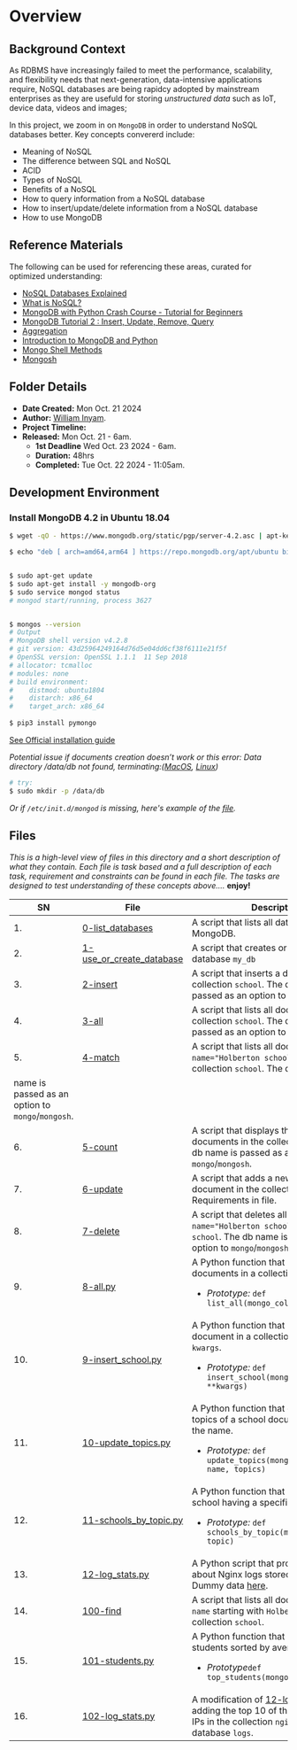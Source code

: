# Overview #

## Background Context ##
As RDBMS have increasingly failed to meet the performance, scalability, and flexibility needs that next-generation, data-intensive applications require, NoSQL databases are being rapidcy adopted  by mainstream enterprises as they are usefuld for storing *unstructured data* such as  IoT, device data, videos and images;

In this project, we zoom in on `MongoDB` in order to understand NoSQL databases better. Key concepts convererd include:
- Meaning of NoSQL
- The difference between SQL and NoSQL 
- ACID 
- Types of NoSQL
- Benefits of a NoSQL 
- How to query information from a NoSQL database
- How to insert/update/delete information from a NoSQL database
- How to use MongoDB


## Reference Materials ##
The following can be used for referencing these areas, curated for optimized understanding:
- [NoSQL Databases Explained](https://riak.com/resources/nosql-databases/)
- [What is NoSQL?](https://www.youtube.com/watch?v=qUV2j3XBRHc)
- [MongoDB with Python Crash Course - Tutorial for Beginners
](https://www.youtube.com/watch?v=E-1xI85Zog8)
- [MongoDB Tutorial 2 : Insert, Update, Remove, Query](https://www.youtube.com/watch?v=CB9G5Dvv-EE)
- [Aggregation](https://www.mongodb.com/docs/manual/aggregation/)
- [Introduction to MongoDB and Python](https://realpython.com/introduction-to-mongodb-and-python/)
- [Mongo Shell Methods](https://www.mongodb.com/docs/manual/reference/method/)
- [Mongosh](https://www.mongodb.com/docs/mongodb-shell/#mongodb-binary-bin.mongosh)



## Folder Details ###
- **Date Created:** Mon Oct. 21 2024
- **Author:** [William Inyam](https.//github.com/thecypherzen/alx-backend-storage/blob/main/0x00-MySQL_Advanced/0x01-NoSQL).
- **Project Timeline:**
- **Released:** Mon Oct. 21 - 6am.
  - **1st Deadline** Wed Oct. 23 2024 - 6am.
  - **Duration:** 48hrs
  - **Completed:** Tue Oct. 22 2024 - 11:05am.


## Development Environment ##
### Install MongoDB 4.2 in Ubuntu 18.04 ###

``` sh
$ wget -qO - https://www.mongodb.org/static/pgp/server-4.2.asc | apt-key add -

$ echo "deb [ arch=amd64,arm64 ] https://repo.mongodb.org/apt/ubuntu bionic/mongodb-org/4.2 multiverse" > /etc/apt/sources.list.d/mongodb-org-4.2.list


$ sudo apt-get update
$ sudo apt-get install -y mongodb-org
$ sudo service mongod status
# mongod start/running, process 3627


$ mongos --version
# Output
# MongoDB shell version v4.2.8
# git version: 43d25964249164d76d5e04dd6cf38f6111e21f5f
# OpenSSL version: OpenSSL 1.1.1  11 Sep 2018
# allocator: tcmalloc
# modules: none
# build environment:
#    distmod: ubuntu1804
#    distarch: x86_64
#    target_arch: x86_64
  
$ pip3 install pymongo

```
[See Official installation guide](https://www.mongodb.com/docs/manual/tutorial/install-mongodb-on-ubuntu/)

*Potential issue if documents creation doesn’t work or this error: Data directory /data/db not found, terminating:([MacOS](https://bryantson.medium.com/fixing-data-db-not-found-error-in-macos-x-when-starting-mongodb-d7b82abb2479), [Linux](https://stackoverflow.com/questions/37702957/mongodb-data-db-not-found))*

``` sh
# try: 
$ sudo mkdir -p /data/db
```

*Or if `/etc/init.d/mongod` is missing, here's example of the [file](https://github.com/thecypherzen/alx-backend-storage/blob/main/0x01-NoSQL/.mongo_script.sh).*<br/>

## Files  ###
*This is a high-level view of files in this directory and a short description of what they contain. Each file is task based and a full description of each task, requirement and constraints can be found in each file. The tasks are designed to test understanding of these concepts above....* **enjoy!**

| **SN** | File                         | Description                                         |
|----|------------------------------|-----------------------------------------------------|
| 1. | [0-list_databases](https://github.com/thecypherzen/alx-backend-storage/blob/main/0x01-NoSQL/0-list_databases) | A script that lists all databases in MongoDB. |
| 2. | [1-use_or_create_database](https://github.com/thecypherzen/alx-backend-storage/blob/main/0x01-NoSQL/0-list_databases) | A script that creates or uses the database `my_db` |
| 3. | [2-insert](https://github.com/thecypherzen/alx-backend-storage/tree/main/0x01-NoSQL/2-insert) | A script that inserts a document in the collection `school`. The db name is passed as an option to `mongo`/`mongosh` | 
| 4. | [3-all](https://github.com/thecypherzen/alx-backend-storage/tree/main/0x01-NoSQL/3-all) | A script that lists all documents in the collection `school`. The db name is passed as an option to `mongo`/`mongosh`. | 
| 5. | [4-match](https://github.com/thecypherzen/alx-backend-storage/tree/main/0x01-NoSQL/4-match) | A script that lists all documents with `name="Holberton school"` in the collection `school`. The db     
      name is passed as an option to `mongo`/`mongosh`. | 
| 6. | [5-count](https://github.com/thecypherzen/alx-backend-storage/tree/main/0x01-NoSQL/5-count) | A script that displays the number of documents in the collection `school`. The db name is passed as an option to `mongo`/`mongosh`.| 
| 7. | [6-update](https://github.com/thecypherzen/alx-backend-storage/tree/main/0x01-NoSQL/6-update) | A script that adds a new attribute to a document in the collection `school`. Requirements in file. | 
| 8. | [7-delete](https://github.com/thecypherzen/alx-backend-storage/tree/main/0x01-NoSQL/7-delete) | A script that deletes all documents with `name="Holberton school"` in collection `school`. The db name is passed as an option to `mongo`/`mongosh`. | 
| 9. | [8-all.py](https://github.com/thecypherzen/alx-backend-storage/tree/main/0x01-NoSQL/8-all.py) | A  Python function that lists all documents in a collection. <ul><li><i>Prototype:</i> `def list_all(mongo_collection)`</li></ul>| 
| 10. | [9-insert_school.py](https://github.com/thecypherzen/alx-backend-storage/tree/main/0x01-NoSQL/9-insert_school.py) | A Python function that inserts a new document in a collection based on `kwargs`.<ul><li><i>Prototype:</i> `def insert_school(mongo_collection, **kwargs)`</li></ul> | 
| 11. | [10-update_topics.py](https://github.com/thecypherzen/alx-backend-storage/tree/main/0x01-NoSQL/10-update_topics.py) | A Python function that changes all topics of a school document based on the name. <ul><li><i>Prototype:</i> `def update_topics(mongo_collection, name, topics)`</li></ul>| 
| 12. | [11-schools_by_topic.py](https://github.com/thecypherzen/alx-backend-storage/tree/main/0x01-NoSQL/11-schools_by_topic.py) | A Python function that returns the list of school having a specific topic. <ul><li><i>Prototype:</i> `def schools_by_topic(mongo_collection, topic)`</li></ul>| 
| 13. | [12-log_stats.py](https://github.com/thecypherzen/alx-backend-storage/tree/main/0x01-NoSQL/12-log_stats.py) | A Python script that provides some stats about Nginx logs stored in MongoDB. Dummy data [here](https://github.com/thecypherzen/alx-backend-storage/tree/main/0x01-NoSQL/dump).| 
| 14. | [100-find](https://github.com/thecypherzen/alx-backend-storage/tree/main/0x01-NoSQL/100-find) | A script that lists all documents with `name` starting with `Holberton` in the collection `school`. | 
| 15. | [101-students.py](https://github.com/thecypherzen/alx-backend-storage/tree/main/0x01-NoSQL/101-students.py) | A Python function that returns all students sorted by average score. <ul><li><i>Prototype</i>`def top_students(mongo_collection)`</li></ul>|
| 16. | [102-log_stats.py](https://github.com/thecypherzen/alx-backend-storage/tree/main/0x01-NoSQL/102-log_stats.py) | A modification of [12-log_stats.py](https://github.com/thecypherzen/alx-backend-storage/tree/main/0x01-NoSQL/12-log_stats.py), adding the top 10 of the most present IPs in the collection `nginx` of the database  `logs`. |
